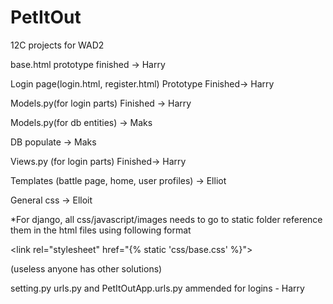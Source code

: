 # PetItOut
12C projects for WAD2

base.html prototype finished -> Harry

Login page(login.html, register.html) Prototype Finished-> Harry 

Models.py(for login parts) Finished -> Harry 

Models.py(for db entities) -> Maks

DB populate -> Maks

Views.py (for login parts) Finished-> Harry

Templates (battle page, home, user profiles) -> Elliot

General css -> Elloit


*For django, all css/javascript/images needs to go to 
static folder reference them in the html files using following format

\<link rel="stylesheet" href="{% static 'css/base.css' %}">

(useless anyone has other solutions)

setting.py urls.py and PetItOutApp.urls.py ammended for logins - Harry

